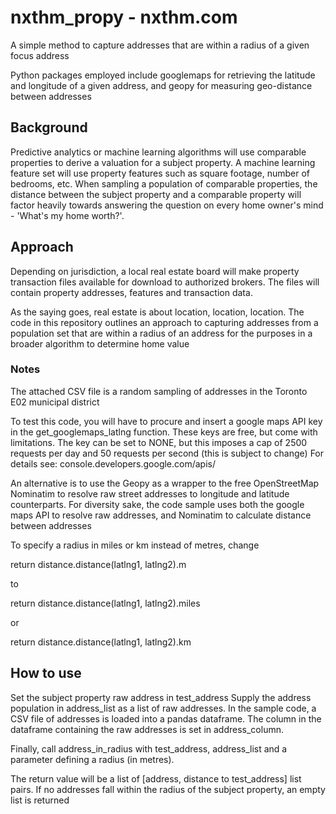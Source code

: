 # nxthm_propy - nxthm.com

A simple method to capture addresses that are within a radius of a given focus address

Python packages employed include googlemaps for retrieving the latitude and longitude of a given address, and geopy for measuring geo-distance between addresses

## Background

Predictive analytics or machine learning algorithms will use comparable properties to derive a valuation for a subject property.  A machine learning feature set will use property features such as square footage, number of bedrooms, etc.  When sampling a population of comparable properties, the distance between the subject property and a comparable property will factor heavily towards answering the question on every home owner's mind - 'What's my home worth?'.

## Approach

Depending on jurisdiction, a local real estate board will make property transaction files available for download to authorized brokers.  The files will contain property addresses, features and transaction data.

As the saying goes, real estate is about location, location, location.  The code in this repository outlines an approach to capturing addresses from a population set that are within a radius of an address for the purposes in a broader algorithm to determine home value

### Notes

The attached CSV file is a random sampling of addresses in the Toronto E02 municipal district

To test this code, you will have to procure and insert a google maps API key in the get_googlemaps_latlng function.  These keys are free, but come with limitations.  The key can be set to NONE, but this imposes a cap of 2500 requests per day and 50 requests per second (this is subject to change) For details see: console.developers.google.com/apis/

An alternative is to use the Geopy as a wrapper to the free OpenStreetMap Nominatim to resolve raw street addresses to longitude and latitude counterparts.  For diversity sake, the code sample uses both the google maps API to resolve raw addresses, and Nominatim to calculate distance between addresses

To specify a radius in miles or km instead of metres, change

return distance.distance(latlng1, latlng2).m

to

return distance.distance(latlng1, latlng2).miles

or

return distance.distance(latlng1, latlng2).km

## How to use

Set the subject property raw address in test_address
Supply the address population in address_list as a list of raw addresses.  In the sample code, a CSV file of addresses is loaded into a pandas dataframe.  The column in the dataframe containing the raw addresses is set in address_column.

Finally, call address_in_radius with test_address, address_list and a parameter defining a radius (in metres).

The return value will be a list of [address, distance to test_address] list pairs.  If no addresses fall within the radius of the subject property, an empty list is returned
